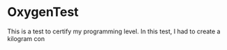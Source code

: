 # OxygenTest
This is a test to certify my programming level. In this test, I had to create a kilogram con    
